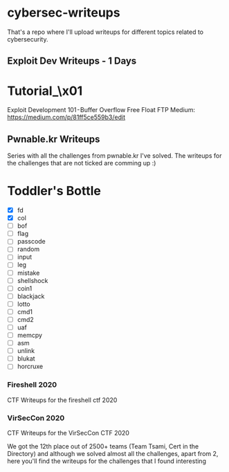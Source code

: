# cybersec-writeups
That's a repo where I'll upload writeups for different topics related to cybersecurity.
## Exploit Dev Writeups - 1 Days

# Tutorial_\x01 
Exploit Development 101 - Buffer Overflow Free Float FTP
Medium: https://medium.com/p/81ff5ce559b3/edit

## Pwnable.kr Writeups
Series with all the challenges from pwnable.kr I've solved. The writeups for the challenges that are not ticked are comming up :)
#  Toddler's Bottle
- [x] fd
- [x] col
- [ ]  bof
- [ ]  flag
- [ ]  passcode
- [ ]  random 
- [ ]  input
- [ ]  leg
- [ ]  mistake
- [ ]  shellshock
- [ ]  coin1
- [ ]  blackjack
- [ ]  lotto
- [ ]  cmd1
- [ ]  cmd2
- [ ]  uaf
- [ ]  memcpy
- [ ]  asm
- [ ]  unlink
- [ ]  blukat
- [ ]  horcruxe
### Fireshell 2020
CTF Writeups for the fireshell ctf 2020


### VirSecCon 2020
CTF Writeups for the VirSecCon CTF 2020

We got the 12th place out of 2500+ teams (Team Tsami,  Cert in the Directory) 
and although we solved almost all the challenges, apart from 2, here you'll find the writeups for the challenges that I found interesting


